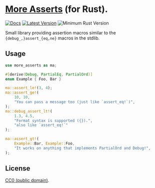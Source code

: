 # [More Asserts](https://crates.io/crates/more-asserts) (for Rust).

[![Docs](https://docs.rs/more-asserts/badge.svg)](https://docs.rs/more-asserts)
[![Latest Version](https://img.shields.io/crates/v/arcstr.svg)](https://crates.io/crates/more-asserts)
![Minimum Rust Version](https://img.shields.io/badge/MSRV%201.38.0-blue.svg)

Small library providing assertion macros similar to the `{debug_,}assert_{eq,ne}` macros in the stdlib.

## Usage

```rust
use more_asserts as ma;

#[derive(Debug, PartialEq, PartialOrd)]
enum Example { Foo, Bar }

ma::assert_le!(3, 4);
ma::assert_ge!(
    10, 10,
    "You can pass a message too (just like `assert_eq!`)",
);
ma::debug_assert_lt!(
    1.3, 4.5,
    "Format syntax is supported ({}).",
    "also like `assert_eq!`"
);

ma::assert_gt!(
    Example::Bar, Example::Foo,
    "It works on anything that implements PartialOrd and Debug!",
);
```

## License

[CC0 (public domain)](https://creativecommons.org/publicdomain/zero/1.0/).
